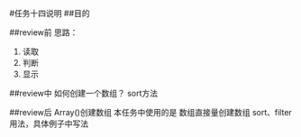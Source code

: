﻿#任务十四说明
##目的

##review前
思路：
1. 读取
2. 判断
3. 显示

##review中
如何创建一个数组？
sort方法

##review后
Array()创建数组
本任务中使用的是 数组直接量创建数组
sort、filter用法，具体例子中写法